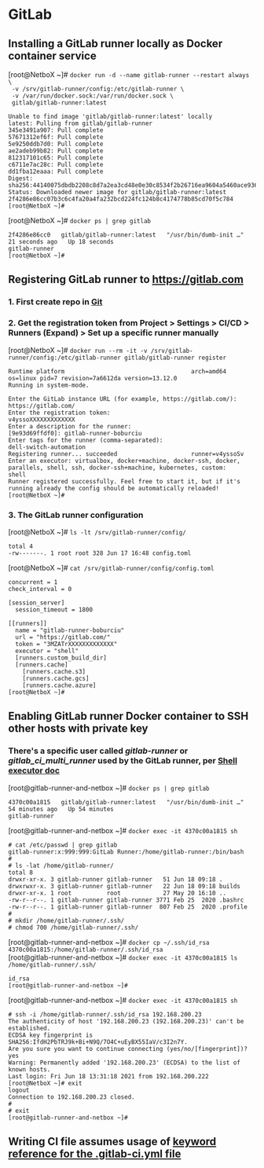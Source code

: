 GitLab
======== 

## Installing a GitLab runner locally as Docker container service 

[root@NetboX ~]# `docker run -d --name gitlab-runner --restart always \` <br/>
` -v /srv/gitlab-runner/config:/etc/gitlab-runner \` <br/>
` -v /var/run/docker.sock:/var/run/docker.sock \` <br/>
` gitlab/gitlab-runner:latest` <br/>
```
Unable to find image 'gitlab/gitlab-runner:latest' locally
latest: Pulling from gitlab/gitlab-runner
345e3491a907: Pull complete
57671312ef6f: Pull complete
5e9250ddb7d0: Pull complete
ae2adeb99b82: Pull complete
812317101c65: Pull complete
c6711e7ac28c: Pull complete
dd1fba12eaaa: Pull complete
Digest: sha256:44140075dbdb2208c8d7a2ea3cd48e0e30c8534f2b26716ea9604a5460ace936
Status: Downloaded newer image for gitlab/gitlab-runner:latest
2f4286e86cc07b3c6c4fa20a4fa232bcd224fc124b8c4174778b85cd70f5c784
[root@NetboX ~]#
```
[root@NetboX ~]# ` docker ps | grep gitlab `
```
2f4286e86cc0   gitlab/gitlab-runner:latest   "/usr/bin/dumb-init …"   21 seconds ago   Up 18 seconds                                                             gitlab-runner
[root@NetboX ~]#
```

## Registering GitLab runner to https://gitlab.com
 ### 1. First create repo in [Git](https://gitlab.com)
 ### 2. Get the registration token from Project > Settings > CI/CD > Runners (Expand) > Set up a specific runner manually

[root@NetboX ~]# ` docker run --rm -it -v /srv/gitlab-runner/config:/etc/gitlab-runner gitlab/gitlab-runner register `
```
Runtime platform                                    arch=amd64 os=linux pid=7 revision=7a6612da version=13.12.0
Running in system-mode.

Enter the GitLab instance URL (for example, https://gitlab.com/):
https://gitlab.com/
Enter the registration token:
v4yssoXXXXXXXXXXXXX
Enter a description for the runner:
[9e93d69ffdf0]: gitlab-runner-boburciu
Enter tags for the runner (comma-separated):
dell-switch-automation
Registering runner... succeeded                     runner=v4yssoSv
Enter an executor: virtualbox, docker+machine, docker-ssh, docker, parallels, shell, ssh, docker-ssh+machine, kubernetes, custom:
shell
Runner registered successfully. Feel free to start it, but if it's running already the config should be automatically reloaded!
[root@NetboX ~]#
```

 ### 3. The GitLab runner configuration
[root@NetboX ~]# ` ls -lt /srv/gitlab-runner/config/ `
```        
total 4
-rw-------. 1 root root 328 Jun 17 16:48 config.toml
```
[root@NetboX ~]# ` cat /srv/gitlab-runner/config/config.toml `
```
concurrent = 1
check_interval = 0

[session_server]
  session_timeout = 1800

[[runners]]
  name = "gitlab-runner-boburciu"
  url = "https://gitlab.com/"
  token = "3MZATrXXXXXXXXXXXXX"
  executor = "shell"
  [runners.custom_build_dir]
  [runners.cache]
    [runners.cache.s3]
    [runners.cache.gcs]
    [runners.cache.azure]
[root@NetboX ~]#
```

## Enabling GitLab runner Docker container to SSH other hosts with private key  

 ### There's a specific user called _gitlab-runner_ or _gitlab_ci_multi_runner_ used by the GitLab runner, per [Shell executor doc](https://docs.gitlab.com/runner/executors/shell.html#running-as-unprivileged-user)
 
[root@gitlab-runner-and-netbox ~]# ` docker ps | grep gitlab `  <br/>
```
4370c00a1815   gitlab/gitlab-runner:latest   "/usr/bin/dumb-init …"   54 minutes ago   Up 54 minutes                                                             gitlab-runner
```
[root@gitlab-runner-and-netbox ~]# ` docker exec -it 4370c00a1815 sh ` <br/>
```
# cat /etc/passwd | grep gitlab
gitlab-runner:x:999:999:GitLab Runner:/home/gitlab-runner:/bin/bash
#
# ls -lat /home/gitlab-runner/
total 8
drwxr-xr-x. 3 gitlab-runner gitlab-runner   51 Jun 18 09:18 .
drwxrwxr-x. 3 gitlab-runner gitlab-runner   22 Jun 18 09:18 builds
drwxr-xr-x. 1 root          root            27 May 20 16:10 ..
-rw-r--r--. 1 gitlab-runner gitlab-runner 3771 Feb 25  2020 .bashrc
-rw-r--r--. 1 gitlab-runner gitlab-runner  807 Feb 25  2020 .profile
#
# mkdir /home/gitlab-runner/.ssh/
# chmod 700 /home/gitlab-runner/.ssh/
```
[root@gitlab-runner-and-netbox ~]# ` docker cp ~/.ssh/id_rsa 4370c00a1815:/home/gitlab-runner/.ssh/id_rsa ` <br/>
[root@gitlab-runner-and-netbox ~]# ` docker exec -it 4370c00a1815 ls /home/gitlab-runner/.ssh/ ` <br/>
```
id_rsa
[root@gitlab-runner-and-netbox ~]#
```
[root@gitlab-runner-and-netbox ~]# ` docker exec -it 4370c00a1815 sh `
```
# ssh -i /home/gitlab-runner/.ssh/id_rsa 192.168.200.23
The authenticity of host '192.168.200.23 (192.168.200.23)' can't be established.
ECDSA key fingerprint is SHA256:IfdH2PbTRJ9k+Bi+N9Q/7O4C+uEyBX55IaV/c3I2n7Y.
Are you sure you want to continue connecting (yes/no/[fingerprint])? yes
Warning: Permanently added '192.168.200.23' (ECDSA) to the list of known hosts.
Last login: Fri Jun 18 13:31:18 2021 from 192.168.200.222
[root@NetboX ~]# exit
logout
Connection to 192.168.200.23 closed.
# 
# exit
[root@gitlab-runner-and-netbox ~]#
```

## Writing CI file assumes usage of [keyword reference for the .gitlab-ci.yml file](https://docs.gitlab.com/ee/ci/yaml/)
